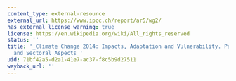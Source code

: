 ```yaml
---
content_type: external-resource
external_url: https://www.ipcc.ch/report/ar5/wg2/
has_external_license_warning: true
license: https://en.wikipedia.org/wiki/All_rights_reserved
status: ''
title: '_Climate Change 2014: Impacts, Adaptation and Vulnerability. Part A: Global
  and Sectoral Aspects_'
uid: 71bf42a5-d2a1-41e7-ac37-f8c5b9d27511
wayback_url: ''
---
```

